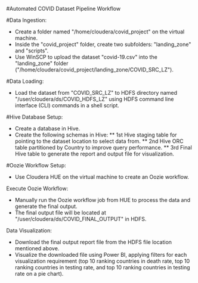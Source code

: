 #Automated COVID Dataset Pipeline Workflow

#Data Ingestion:
- Create a folder named "/home/cloudera/covid_project" on the virtual machine.
- Inside the "covid_project" folder, create two subfolders: "landing_zone" and "scripts".
- Use WinSCP to upload the dataset "covid-19.csv" into the "landing_zone" folder ("/home/cloudera/covid_project/landing_zone/COVID_SRC_LZ").

#Data Loading:
- Load the dataset from "COVID_SRC_LZ" to HDFS directory named "/user/cloudera/ds/COVID_HDFS_LZ" using HDFS command line interface (CLI) commands in a shell script.

#Hive Database Setup:
- Create a database in Hive.
- Create the following schemas in Hive:
** 1st Hive staging table for pointing to the dataset location to select data from.
** 2nd Hive ORC table partitioned by Country to improve query performance.
** 3rd Final Hive table to generate the report and output file for visualization.

#Oozie Workflow Setup:
- Use Cloudera HUE on the virtual machine to create an Oozie workflow.

Execute Oozie Workflow:
- Manually run the Oozie workflow job from HUE to process the data and generate the final output.
- The final output file will be located at "/user/cloudera/ds/COVID_FINAL_OUTPUT" in HDFS.

Data Visualization:
- Download the final output report file from the HDFS file location mentioned above.
- Visualize the downloaded file using Power BI, applying filters for each visualization requirement (top 10 ranking countries in death rate, top 10 ranking countries in testing rate, and top 10 ranking countries in testing rate on a pie chart).
